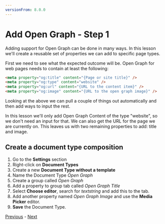```yaml
---
versionFrom: 8.0.0
---
```


# Add Open Graph - Step 1

Adding support for Open Graph can be done in many ways. In this lesson we'll create a reusable set of properties we can add to specific page types. 

First we need to see what the expected outcome will be. Open Graph for web pages needs to contain at least the following:

```html
<meta property="og:title" content="{Page or site title}" />
<meta property="og:type" content="website" />
<meta property="og:url" content="{URL to the content item}" />
<meta property="og:image" content="{URL to the open graph image}" />
```

Looking at the above we can pull a couple of things out automatically and then add ways to input the rest. 

In this lesson we'll only add Open Graph Content of the type "website", so we don't need an input for that. We can also get the URL for the page we are currently on. This leaves us with two remaining properties to add: title and image.

## Create a document type composition

1. Go to the **Settings** section
2. Right-click on **Document Types**
3. Create a new **Document Type without a template**
3. Name the Document Type *Open Graph*
4. Create a group called *Open Graph*
5. Add a property to group tab called *Open Graph Title*
6. Select **Choose editor**, search for *textstring* and add this to the tab.
7. Add another property named *Open Graph Image* and use the **Media Picker** editor.
8. **Save** the Document Type.

[Previous](index.md) - [Next](step-2.md)
